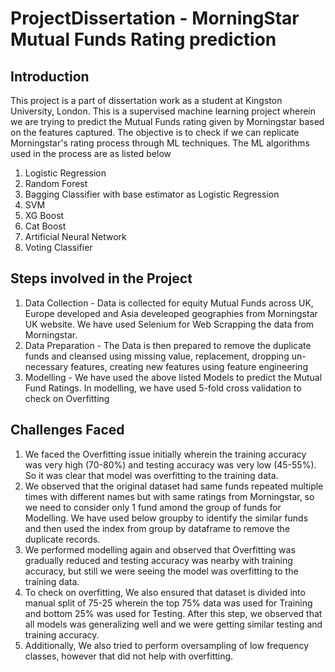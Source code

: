 # **ProjectDissertation - MorningStar Mutual Funds Rating prediction**

## **Introduction**
This project is a part of dissertation work as a student at Kingston University, London.
This is a supervised machine learning project wherein we are trying to predict the Mutual Funds rating given by Morningstar based on the features captured. The objective is to check if we can replicate Morningstar's rating process through ML techniques.
The ML algorithms used in the process are as listed below
1. Logistic Regression
2. Random Forest
3. Bagging Classifier with base estimator as Logistic Regression
4. SVM
5. XG Boost
6. Cat Boost
7. Artificial Neural Network
8. Voting Classifier

## **Steps involved in the Project**
1. Data Collection - Data is collected for equity Mutual Funds across UK, Europe developed and Asia develeoped geographies from Morningstar UK website. We have used Selenium for Web Scrapping the data from Morningstar.
2. Data Preparation - The Data is then prepared to remove the duplicate funds and cleansed using missing value, replacement, dropping un-necessary features, creating new features using feature engineering
3. Modelling - We have used the above listed Models to predict the Mutual Fund Ratings. In modelling, we have used 5-fold cross validation to check on Overfitting

## **Challenges Faced**

1. We faced the Overfitting issue initially wherein the training accuracy was very high (70-80%) and testing accuracy was very low (45-55%). So it was clear that model was overfitting to the training data.
2. We observed that the original dataset had same funds repeated multiple times with different names but with same ratings from Morningstar, so we need to consider only 1 fund amond the group of funds for Modelling. We have used below groupby to identify the similar funds and then used the index from group by dataframe to remove the duplicate records.
3. We performed modelling again and observed that Overfitting was gradually reduced and testing accuracy was nearby with training accuracy, but still we were seeing the model was overfitting to the training data.
4. To check on overfitting,  We also ensured that dataset is divided into manual split of 75-25 wherein the top 75% data was used for Training and bottom 25% was used for Testing. After this step, we observed that all models was generalizing well and we were getting similar testing and training accuracy.
5. Additionally, We also tried to perform oversampling of low frequency classes, however that did not help with overfitting.



